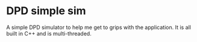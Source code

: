 # DPD simple sim

A simple DPD simulator to help me get to grips with the application.
It is all built in C++ and is multi-threaded.
